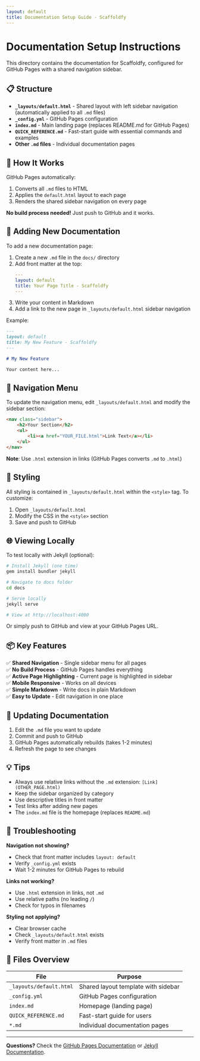 ```yaml
---
layout: default
title: Documentation Setup Guide - Scaffoldfy
---
```


# Documentation Setup Instructions

This directory contains the documentation for Scaffoldfy, configured for GitHub Pages with a shared navigation sidebar.

## 📋 Structure

- **`_layouts/default.html`** - Shared layout with left sidebar navigation (automatically applied to all `.md` files)
- **`_config.yml`** - GitHub Pages configuration
- **`index.md`** - Main landing page (replaces README.md for GitHub Pages)
- **`QUICK_REFERENCE.md`** - Fast-start guide with essential commands and examples
- **Other `.md` files** - Individual documentation pages

## 🚀 How It Works

GitHub Pages automatically:
1. Converts all `.md` files to HTML
2. Applies the `default.html` layout to each page
3. Renders the shared sidebar navigation on every page

**No build process needed!** Just push to GitHub and it works.

## 📝 Adding New Documentation

To add a new documentation page:

1. Create a new `.md` file in the `docs/` directory
2. Add front matter at the top:
   ```yaml
   ---
   layout: default
   title: Your Page Title - Scaffoldfy
   ---
   ```
3. Write your content in Markdown
4. Add a link to the new page in `_layouts/default.html` sidebar navigation

Example:
```markdown
---
layout: default
title: My New Feature - Scaffoldfy
---

# My New Feature

Your content here...
```

## 🔗 Navigation Menu

To update the navigation menu, edit `_layouts/default.html` and modify the sidebar section:

```html
<nav class="sidebar">
    <h2>Your Section</h2>
    <ul>
        <li><a href="YOUR_FILE.html">Link Text</a></li>
    </ul>
</nav>
```

**Note**: Use `.html` extension in links (GitHub Pages converts `.md` to `.html`)

## 🎨 Styling

All styling is contained in `_layouts/default.html` within the `<style>` tag. To customize:

1. Open `_layouts/default.html`
2. Modify the CSS in the `<style>` section
3. Save and push to GitHub

## 🌐 Viewing Locally

To test locally with Jekyll (optional):

```bash
# Install Jekyll (one time)
gem install bundler jekyll

# Navigate to docs folder
cd docs

# Serve locally
jekyll serve

# View at http://localhost:4000
```

Or simply push to GitHub and view at your GitHub Pages URL.

## 📦 Key Features

✅ **Shared Navigation** - Single sidebar menu for all pages  
✅ **No Build Process** - GitHub Pages handles everything  
✅ **Active Page Highlighting** - Current page is highlighted in sidebar  
✅ **Mobile Responsive** - Works on all devices  
✅ **Simple Markdown** - Write docs in plain Markdown  
✅ **Easy to Update** - Edit navigation in one place  

## 🔄 Updating Documentation

1. Edit the `.md` file you want to update
2. Commit and push to GitHub
3. GitHub Pages automatically rebuilds (takes 1-2 minutes)
4. Refresh the page to see changes

## 💡 Tips

- Always use relative links without the `.md` extension: `[Link](OTHER_PAGE.html)`
- Keep the sidebar organized by category
- Use descriptive titles in front matter
- Test links after adding new pages
- The `index.md` file is the homepage (replaces `README.md`)

## 🐛 Troubleshooting

**Navigation not showing?**
- Check that front matter includes `layout: default`
- Verify `_config.yml` exists
- Wait 1-2 minutes for GitHub Pages to rebuild

**Links not working?**
- Use `.html` extension in links, not `.md`
- Use relative paths (no leading `/`)
- Check for typos in filenames

**Styling not applying?**
- Clear browser cache
- Check `_layouts/default.html` exists
- Verify front matter in `.md` files

## 📄 Files Overview

| File | Purpose |
|------|---------|
| `_layouts/default.html` | Shared layout template with sidebar |
| `_config.yml` | GitHub Pages configuration |
| `index.md` | Homepage (landing page) |
| `QUICK_REFERENCE.md` | Fast-start guide for users |
| `*.md` | Individual documentation pages |

---

**Questions?** Check the [GitHub Pages Documentation](https://docs.github.com/en/pages) or [Jekyll Documentation](https://jekyllrb.com/docs/).
